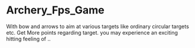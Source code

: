 # Archery_Fps_Game
With bow and arrows to aim at various targets like ordinary circular targets etc.
Get More points regarding target.
you may experience an exciting hitting feeling of ..

